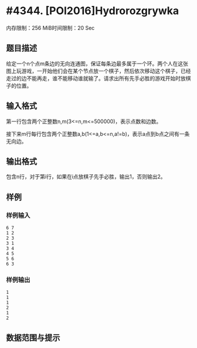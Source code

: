 # #4344. [POI2016]Hydrorozgrywka

内存限制：256 MiB时间限制：20 Sec

## 题目描述

给定一个n个点m条边的无向连通图，保证每条边最多属于一个环。两个人在这张图上玩游戏，一开始他们会在某个节点放一个棋子，然后依次移动这个棋子，已经走过的边不能再走，谁不能移动谁就输了。请求出所有先手必胜的游戏开始时放棋子的位置。

## 输入格式

第一行包含两个正整数n,m(3<=n,m<=500000)，表示点数和边数。

接下来m行每行包含两个正整数a,b(1<=a,b<=n,a!=b)，表示a点到b点之间有一条无向边。

## 输出格式

包含n行，对于第i行，如果在i点放棋子先手必胜，输出1，否则输出2。

## 样例

### 样例输入

    
    6 7
    1 2
    2 3
    3 1
    3 4
    4 5
    5 6
    6 3
    

### 样例输出

    
    1
    1
    1
    2
    1
    2
    
    

## 数据范围与提示
